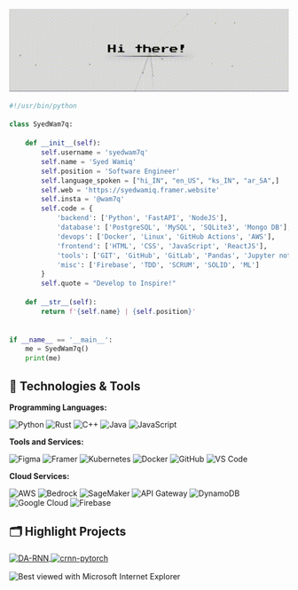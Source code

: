 [![Intro GIF](assets/intro.gif)](https://syedwamiq.framer.website)

```python
#!/usr/bin/python

class SyedWam7q:

    def __init__(self):
        self.username = 'syedwam7q'
        self.name = 'Syed Wamiq'
        self.position = 'Software Engineer'
        self.language_spoken = ["hi_IN", "en_US", "ks_IN", "ar_SA",]
        self.web = 'https://syedwamiq.framer.website'
        self.insta = '@wam7q'
        self.code = {
            'backend': ['Python', 'FastAPI', 'NodeJS'],
            'database': ['PostgreSQL', 'MySQL', 'SQLite3', 'Mongo DB'],
            'devops': ['Docker', 'Linux', 'GitHub Actions', 'AWS'],
            'frontend': ['HTML', 'CSS', 'JavaScript', 'ReactJS'],
            'tools': ['GIT', 'GitHub', 'GitLab', 'Pandas', 'Jupyter notebook'],
            'misc': ['Firebase', 'TDD', 'SCRUM', 'SOLID', 'ML']
        }
        self.quote = "Develop to Inspire!"

    def __str__(self):
        return f'{self.name} | {self.position}'


if __name__ == '__main__':
    me = SyedWam7q()
    print(me)


```

## 🔧 Technologies & Tools

**Programming Languages:**

![Python](https://img.shields.io/badge/Code-Python-informational?style=flat&logo=python&logoColor=white&color=6aa6f8)
![Rust](https://img.shields.io/badge/Code-Rust-informational?style=flat&logo=rust&logoColor=white&color=6aa6f8)
![C++](https://img.shields.io/badge/Code-C++-informational?style=flat&logo=c++&logoColor=white&color=6aa6f8)
![Java](https://img.shields.io/badge/Code-Java-informational?style=flat&logo=openjdk&logoColor=white&color=6aa6f8)
![JavaScript](https://img.shields.io/badge/Code-JavaScript-informational?style=flat&logo=javascript&logoColor=white&color=6aa6f8)

**Tools and Services:**

![Figma](https://img.shields.io/badge/Tools-Figma-informational?style=flat&logo=figma&logoColor=white&color=6aa6f8)
![Framer](https://img.shields.io/badge/Tools-Framer-informational?style=flat&logo=framer&logoColor=white&color=6aa6f8)
![Kubernetes](https://img.shields.io/badge/Tools-Kubernetes-informational?style=flat&logo=kubernetes&logoColor=white&color=6aa6f8)
![Docker](https://img.shields.io/badge/Tools-Docker-informational?style=flat&logo=docker&logoColor=white&color=6aa6f8)
![GitHub](https://img.shields.io/badge/Tools-GitHub-informational?style=flat&logo=github&logoColor=white&color=6aa6f8)
![VS Code](https://img.shields.io/badge/Tools-VS%20Code-informational?style=flat&logo=visual-studio-code&logoColor=white&color=6aa6f8)

**Cloud Services:**

![AWS](https://img.shields.io/badge/Cloud-AWS-informational?style=flat&logo=amazon-aws&logoColor=white&color=6aa6f8)
![Bedrock](https://img.shields.io/badge/AI-Bedrock-informational?style=flat&logo=amazon-aws&logoColor=white&color=6aa6f8)
![SageMaker](https://img.shields.io/badge/ML-SageMaker-informational?style=flat&logo=amazon-aws&logoColor=white&color=6aa6f8)
![API Gateway](https://img.shields.io/badge/API-Gateway-informational?style=flat&logo=amazon-api-gateway&logoColor=white&color=6aa6f8)
![DynamoDB](https://img.shields.io/badge/Database-DynamoDB-informational?style=flat&logo=amazon-dynamodb&logoColor=white&color=6aa6f8)
![Google Cloud](https://img.shields.io/badge/Cloud-Google%20Cloud-informational?style=flat&logo=google-cloud&logoColor=white&color=6aa6f8)
![Firebase](https://img.shields.io/badge/Cloud-Firebase-informational?style=flat&logo=firebase&logoColor=white&color=6aa6f8)


## 🗂️ Highlight Projects

<a href="https://github.com/syedwam7q/devkit-pro">
  <img align="center" src="https://github-readme-stats.vercel.app/api/pin/?username=syedwam7q&repo=devkit-pro&show_icons=true&line_height=27&title_color=6aa6f8&text_color=8a919a&icon_color=6aa6f8&bg_color=22272e" alt="DA-RNN" />
</a>

<a href="https://github.com/syedwam7q/local-llm-agent-CLI-and-UI">
  <img align="center" src="https://github-readme-stats.vercel.app/api/pin/?username=syedwam7q&repo=local-llm-agent-CLI-and-UI&show_icons=true&line_height=27&title_color=6aa6f8&text_color=8a919a&icon_color=6aa6f8&bg_color=22272e" alt="crnn-pytorch" />
</a>

<!-- ## 👨‍💻 This week, I spent my time on:

[![zhenye's wakatime stats](https://github-readme-stats.vercel.app/api/wakatime?username=nazhenye&line_height=27&title_color=6aa6f8&text_color=8a919a&icon_color=6aa6f8&bg_color=22272e)](https://github.com/anuraghazra/github-readme-stats) -->

<p>
<div align="left">
<img src="https://github.com/fnky/fnky/raw/fnky/img/ie.jpg" alt="Best viewed with Microsoft Internet Explorer" align="center" width="128">
</div>
</p>

